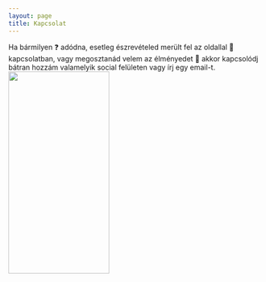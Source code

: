 ```yaml
---
layout: page
title: Kapcsolat
---
```


Ha bármilyen ❓ adódna,  esetleg észrevételed merült fel az oldallal 🧐 kapcsolatban, vagy megosztanád velem az élményedet 🤯 akkor kapcsolódj bátran hozzám valamelyik social felületen vagy írj egy email-t. 
<img src="https://alfablog.github.io/assets/img/Nyíl1.png" width="200" height="400" />
